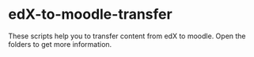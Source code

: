 edX-to-moodle-transfer
======================

These scripts help you to transfer content from edX to moodle. Open the folders to get more information.
